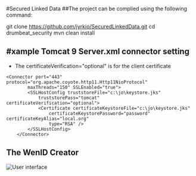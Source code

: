 #Secured Linked Data
##The project can be complied using the following command:

git clone https://github.com/jyrkio/SecuredLinkedData.git
cd drumbeat_security
mvn clean install

## #xample Tomcat 9 Server.xml connector setting

- The certificateVerification="optional" is for the client certificate 

 <Connector port="80" protocol="HTTP/1.1"
               connectionTimeout="20000"
               redirectPort="443" />

    
   	<Connector port="443" protocol="org.apache.coyote.http11.Http11NioProtocol"
			maxThreads="150" SSLEnabled="true">
			<SSLHostConfig truststoreFile="c:\jo\keystore.jks"
				truststorePass="tomcat" certificateVerification="optional">
				<Certificate certificateKeystoreFile="c:\jo\keystore.jks"
					certificateKeystorePassword="password" certificateKeyAlias="local.org"
					type="RSA" />
			</SSLHostConfig>
		</Connector>


## The WenID Creator
![User interface](https://github.com/jyrkio/LinkedDataAuthorization/blob/master/drumbeat_security_webid_creator/FOAF_SSL_Creator.png)



